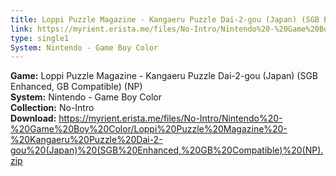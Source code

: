 ```yaml
---
title: Loppi Puzzle Magazine - Kangaeru Puzzle Dai-2-gou (Japan) (SGB Enhanced, GB Compatible) (NP)
link: https://myrient.erista.me/files/No-Intro/Nintendo%20-%20Game%20Boy%20Color/Loppi%20Puzzle%20Magazine%20-%20Kangaeru%20Puzzle%20Dai-2-gou%20(Japan)%20(SGB%20Enhanced,%20GB%20Compatible)%20(NP).zip
type: single1
System: Nintendo - Game Boy Color
---
```

<b>Game:</b> Loppi Puzzle Magazine - Kangaeru Puzzle Dai-2-gou (Japan) (SGB Enhanced, GB Compatible) (NP)<br>
<b>System:</b> Nintendo - Game Boy Color<br>
<b>Collection:</b> No-Intro<br>
<b>Download:</b> https://myrient.erista.me/files/No-Intro/Nintendo%20-%20Game%20Boy%20Color/Loppi%20Puzzle%20Magazine%20-%20Kangaeru%20Puzzle%20Dai-2-gou%20(Japan)%20(SGB%20Enhanced,%20GB%20Compatible)%20(NP).zip